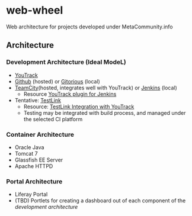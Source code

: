web-wheel
=========

Web architecture for projects developed under MetaCommunity.info

## Architecture

### Development Architecture (Ideal ModeL)

* [YouTrack](https://www.jetbrains.com/youtrack/)
* [Github](https://github.com/) (hosted) or [Gitorious](http://getgitorious.com/) (local)
* [TeamCity](https://www.jetbrains.com/teamcity/)(hosted, integrates well with YouTrack) or [Jenkins](http://jenkins-ci.org/) (local)
    * Resource [YouTrack plugin for Jenkins](https://wiki.jenkins-ci.org/display/JENKINS/YouTrack+Plugin)
* Tentative: [TestLink](http://sourceforge.net/projects/testlink/)
    * Resource: [TestLink Integration with YouTrack](http://confluence.jetbrains.com/display/YTD6/Integration+with+TestLink)
    * Testing may be integrated with build process, and managed under the selected CI platform

### Container Architecture

* Oracle Java
* Tomcat 7
* Glassfish EE Server
* Apache HTTPD


### Portal Architecture

* Liferay Portal
* (TBD) Portlets for creating a dashboard out of each component of the _development architecture_
